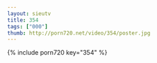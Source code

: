 ```yaml
--- 
layout: sieutv
title: 354
tags: ["000"]
thumb: http://porn720.net/video/354/poster.jpg
---
```

{% include porn720 key="354" %} 
